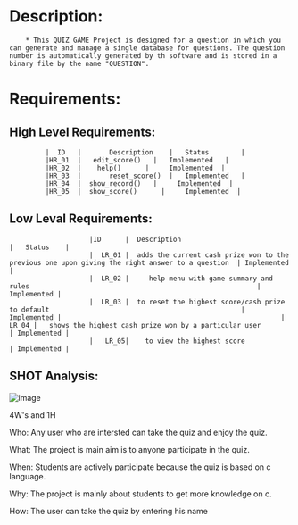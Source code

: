 # Description:
        * This QUIZ GAME Project is designed for a question in which you can generate and manage a single database for questions. The question number is automatically generated by th software and is stored in a binary file by the name "QUESTION".
  # Requirements:
  ## High Level Requirements:
               
             |  ID   |       Description    |	Status        |
             |HR_01  |	 edit_score()   |	Implemented   |
             |HR_02  |	  help()	  |     Implemented  |
             |HR_03  |       reset_score()  |	Implemented   |
             |HR_04  |	show_record()   |     Implemented  |
             |HR_05  |	show_score()	  |     Implemented  |

   ## Low Leval Requirements:
                
            

                        |ID	     |  Description	                                                                                   |   Status    |
                        |  LR_01 |  adds the current cash prize won to the previous one upon giving the right answer to a question  | Implemented |
                        |  LR_02 |	   help menu with game summary and rules                                                         | Implemented |
                        |  LR_03 |  to reset the highest score/cash prize to default                                                | Implemented |                                                       |  LR_04 |   shows the highest cash prize won by a particular user	                                     | Implemented |
                        |   LR_05|    to view the highest score                                                                     | Implemented |
## SHOT Analysis:
   ![image](https://user-images.githubusercontent.com/87614111/153429883-897bb5f4-e6d3-4395-9871-d1f776cbaca4.png)
 
 4W's and 1H
 
 
 
Who:
    Any user who are intersted can take the quiz and enjoy the quiz.

What:
    The project is main aim is to anyone participate in the quiz.

When:
   Students are actively participate because the quiz is based on c language.

Why:
  The project is mainly about students to get more knowledge on c.

How:
  The user can take the quiz by entering his name
   
